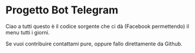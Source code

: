 # Progetto Bot Telegram

Ciao a tutti questo è il codice sorgente che ci dà (Facebook permettendo) il menu tutti i giorni.

Se vuoi contribuire contattami pure, oppure fallo direttamente da Github.


